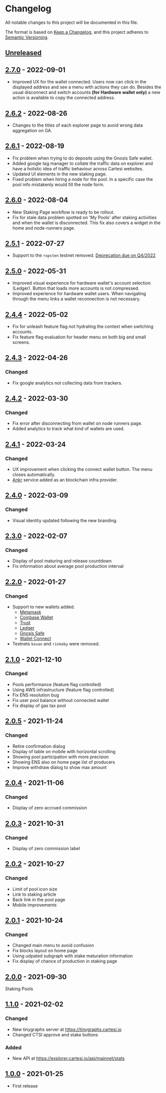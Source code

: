# Changelog

All notable changes to this project will be documented in this file.

The format is based on [Keep a Changelog](https://keepachangelog.com/en/1.0.0/),
and this project adheres to [Semantic Versioning](https://semver.org/spec/v2.0.0.html).

## [Unreleased]

## [2.7.0] - 2022-09-01

-   Improved UX for the wallet connected. Users now can click in the displayed address and see a menu with actions they can do. Besides the usual disconnect and switch accounts **(for Hardware wallet only)** a new action is available to copy the connected address.

## [2.6.2] - 2022-08-26

-   Changes to the titles of each explorer page to avoid wrong data aggregation on GA.

## [2.6.1] - 2022-08-19

-   Fix problem when trying to do deposits using the Gnosis Safe wallet.
-   Added google tag manager to collate the traffic data on explorer and have a holistic idea of traffic behaviour across Cartesi websites.
-   Updated UI elements in the new staking page.
-   Fixed problem when hiring a node for the pool. In a specific case the pool info mistakenly would fill the node form.

## [2.6.0] - 2022-08-04

-   New Staking Page workflow is ready to be rollout.
-   Fix for stale data problem spotted on 'My Pools' after staking activities and when the wallet is disconnected. This fix also covers a widget in the home and node-runners page.

## [2.5.1] - 2022-07-27

-   Support to the `ropsten` testnet removed. [Deprecation due on Q4/2022](https://blog.ethereum.org/2022/06/21/testnet-deprecation/)

## [2.5.0] - 2022-05-31

-   Improved visual experience for hardware wallet's account selection (Ledger). Button that loads more accounts is not compressed.
-   Improved experience for hardware wallet users. When navigating through the menu links a wallet reconnection is not necessary.

## [2.4.4] - 2022-05-02

-   Fix for unleash feature flag not hydrating the context when switching accounts.
-   Fix feature flag evaluation for header menu on both big and small screens.

## [2.4.3] - 2022-04-26

### Changed

-   Fix google analytics not collecting data from trackers.

## [2.4.2] - 2022-03-30

### Changed

-   Fix error after disconnecting from wallet on node runners page.
-   Added analytics to track what kind of wallets are used.

## [2.4.1] - 2022-03-24

### Changed

-   UX improvement when clicking the connect wallet button. The menu closes automatically.
-   [Ankr](https://www.ankr.com/) service added as an blockchain infra provider.

## [2.4.0] - 2022-03-09

### Changed

-   Visual identity updated following the new branding.

## [2.3.0] - 2022-02-07

### Changed

-   Display of pool maturing and release countdown
-   Fix information about average pool production interval

## [2.2.0] - 2022-01-27

### Changed

-   Support to new wallets added.
    -   [Metamask](https://metamask.io/)
    -   [Coinbase Wallet](https://www.coinbase.com/wallet)
    -   [Trust](https://trustwallet.com/)
    -   [Ledger](https://www.ledger.com/)
    -   [Gnosis Safe](https://gnosis-safe.io/)
    -   [Wallet Connect](https://walletconnect.com/)
-   Testnets `kovan` and `rinkeby` were removed.

## [2.1.0] - 2021-12-10

### Changed

-   Pools performance (feature flag controlled)
-   Using AWS infrastructure (feature flag controlled)
-   Fix ENS resolution bug
-   Fix user pool balance without connected wallet
-   Fix display of gas tax pool

## [2.0.5] - 2021-11-24

### Changed

-   Retire confirmation dialog
-   Display of table on mobile with horizontal scrolling
-   Showing pool participation with more precision
-   Showing ENS also on home page list of producers
-   Improve withdraw dialog to show max amount

## [2.0.4] - 2021-11-06

### Changed

-   Display of zero accrued commission

## [2.0.3] - 2021-10-31

### Changed

-   Display of zero commission label

## [2.0.2] - 2021-10-27

### Changed

-   Limit of pool icon size
-   Link to staking article
-   Back link in the pool page
-   Mobile improvements

## [2.0.1] - 2021-10-24

### Changed

-   Changed main menu to avoid confusion
-   Fix blocks layout on home page
-   Using udpated subgraph with stake maturation information
-   Fix display of chance of production in staking page

## [2.0.0] - 2021-09-30

Staking Pools

## [1.1.0] - 2021-02-02

### Changed

-   New tinygraphs server at https://tinygraphs.cartesi.io
-   Changed CTSI approve and stake buttons

### Added

-   New API at https://explorer.cartesi.io/api/mainnet/stats

## [1.0.0] - 2021-01-25

-   First release

[unreleased]: https://github.com/cartesi-corp/explorer/compare/v2.7.0...HEAD
[2.7.0]: https://github.com/cartesi-corp/explorer/compare/v2.6.2...v2.7.0
[2.6.2]: https://github.com/cartesi-corp/explorer/compare/v2.6.1...v2.6.2
[2.6.1]: https://github.com/cartesi-corp/explorer/compare/v2.6.0...v2.6.1
[2.6.0]: https://github.com/cartesi-corp/explorer/compare/v2.5.1...v2.6.0
[2.5.1]: https://github.com/cartesi-corp/explorer/compare/v2.5.0...v2.5.1
[2.5.0]: https://github.com/cartesi-corp/explorer/compare/v2.4.4...v2.5.0
[2.4.4]: https://github.com/cartesi-corp/explorer/compare/v2.4.3...v2.4.4
[2.4.3]: https://github.com/cartesi-corp/explorer/compare/v2.4.2...v2.4.3
[2.4.2]: https://github.com/cartesi-corp/explorer/compare/v2.4.1...v2.4.2
[2.4.1]: https://github.com/cartesi-corp/explorer/compare/v2.4.0...v2.4.1
[2.4.0]: https://github.com/cartesi-corp/explorer/compare/v2.3.0...v2.4.0
[2.3.0]: https://github.com/cartesi-corp/explorer/compare/v2.2.0...v2.3.0
[2.2.0]: https://github.com/cartesi-corp/explorer/compare/v2.1.0...v2.2.0
[2.1.0]: https://github.com/cartesi-corp/explorer/compare/v2.0.5...v2.1.0
[2.0.5]: https://github.com/cartesi-corp/explorer/compare/v2.0.4...v2.0.5
[2.0.4]: https://github.com/cartesi-corp/explorer/compare/v2.0.3...v2.0.4
[2.0.3]: https://github.com/cartesi-corp/explorer/compare/v2.0.2...v2.0.3
[2.0.2]: https://github.com/cartesi-corp/explorer/compare/v2.0.1...v2.0.2
[2.0.1]: https://github.com/cartesi-corp/explorer/compare/v2.0.0...v2.0.1
[2.0.0]: https://github.com/cartesi-corp/explorer/compare/v1.1.0...v2.0.0
[1.1.0]: https://github.com/cartesi-corp/explorer/compare/v1.0.0...v1.1.0
[1.0.0]: https://github.com/cartesi-corp/explorer/releases/tag/v1.0.0
